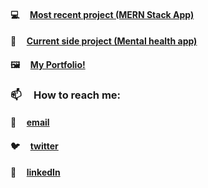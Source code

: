 #### 💻  &nbsp; &nbsp; [Most recent project (MERN Stack App)](https://github.com/MeikaFreckelton/MERNAPP)
#### 🧠  &nbsp; &nbsp; [Current side project (Mental health app)](https://github.com/MeikaFreckelton/mental-health-app)
#### 🖼  &nbsp; &nbsp; [My Portfolio!](https://meikafreckelton.online)

### 📫 &nbsp; &nbsp; How to reach me:
#### 📩 &nbsp; &nbsp; [email](mailto:meikafreckelton@gmail.com)
#### 🐦 &nbsp; &nbsp; [twitter](https://twitter.com/meikafreckelton)
#### 📲 &nbsp; &nbsp; [linkedIn](https://www.linkedin.com/in/meika-freckelton-269741195)

